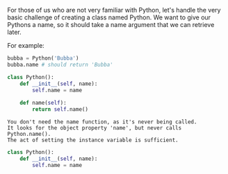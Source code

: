For those of us who are not very familiar with Python, let's handle the very basic challenge of creating a class named Python. We want to give our Pythons a name, so it should take a name argument that we can retrieve later.

For example:
```python
bubba = Python('Bubba')
bubba.name # should return 'Bubba'
```
```python
class Python():
    def __init__(self, name):
        self.name = name
        
    def name(self):
        return self.name()
```

```
You don't need the name function, as it's never being called.
It looks for the object property 'name', but never calls Python.name().
The act of setting the instance variable is sufficient.
```
```python
class Python():
    def __init__(self, name):
        self.name = name
```
